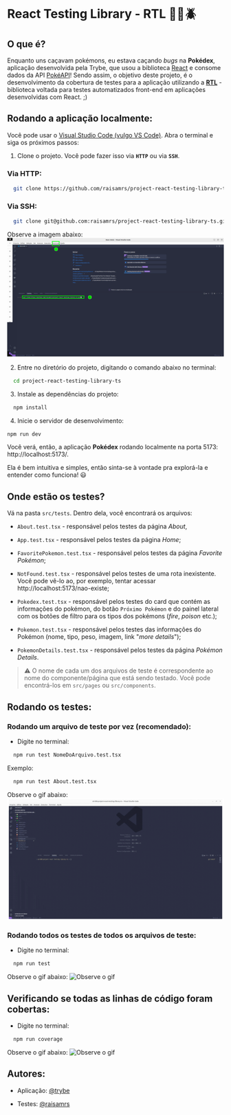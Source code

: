 React Testing Library - RTL 🕵️‍♀️🪲
===============	

## O que é?
Enquanto uns caçavam pokémons, eu estava caçando *bugs* na **Pokédex**, aplicação desenvolvida pela Trybe, que usou a biblioteca [React](https://react.dev/) e consome dados da API [PokéAPI](https://pokeapi.co/)! Sendo assim, o objetivo deste projeto, é o desenvolvimento da cobertura de testes para a aplicação utilizando a [**RTL**](https://testing-library.com/docs/react-testing-library/intro) - biblioteca voltada para testes automatizados front-end em aplicações desenvolvidas com React. ;)

## Rodando a aplicação localmente:
Você pode usar o [Visual Studio Code (vulgo VS Code)](https://code.visualstudio.com/download). Abra o terminal e siga os próximos passos:


1. Clone o projeto.  Você pode fazer isso via **`HTTP`** ou via **`SSH`**.

### Via HTTP:
```bash
  git clone https://github.com/raisamrs/project-react-testing-library-ts.git
```
### Via SSH:
```bash
  git clone git@github.com:raisamrs/project-react-testing-library-ts.git
```
Observe a imagem abaixo:
![Observe o gif](https://github.com/raisamrs/project-react-testing-library-ts/blob/main/src/assets/usando-o-vs-code.png)

2. Entre no diretório do projeto, digitando o comando abaixo no terminal:

```bash
  cd project-react-testing-library-ts
```

3. Instale as dependências do projeto:
```bash
  npm install
```

4. Inicie o servidor de desenvolvimento:

```bash
npm run dev
```
Você verá, então, a aplicação **Pokédex** rodando localmente na porta 5173: http://localhost:5173/.

Ela é bem intuitiva e simples, então sinta-se à vontade pra explorá-la e entender como funciona! 😃

## Onde estão os testes?

 Vá na pasta `src/tests`. Dentro dela, você encontrará os arquivos:

  * `About.test.tsx` - responsável pelos testes da página *About*,

  * `App.test.tsx` - responsável pelos testes da página *Home*;

  * `FavoritePokemon.test.tsx` - responsável pelos testes da página *Favorite Pokémon*;

  * `NotFound.test.tsx` - responsável pelos testes de uma rota inexistente. Você pode vê-lo ao, por exemplo, tentar acessar http://localhost:5173/nao-existe;

  * `Pokedex.test.tsx` - responsável pelos testes do card que contém as informações do pokémon, do botão `Próximo Pokémon` e do painel lateral com os botões de filtro para os tipos dos pokémons (*fire*, *poison* etc.);

  * `Pokemon.test.tsx` - responsável pelos testes das informações do Pokémon (nome, tipo, peso, imagem, link "*more details*");

  * `PokemonDetails.test.tsx` - responsável pelos testes da página *Pokémon Details*.


> ⚠️ O nome de cada um dos arquivos de teste é correspondente ao nome do componente/página que está sendo testado. Você pode encontrá-los em `src/pages` ou `src/components`.
## Rodando os testes:

### Rodando um arquivo de teste por vez (recomendado):
* Digite no terminal:

```bash
  npm run test NomeDoArquivo.test.tsx
```
Exemplo:
 
```bash
  npm run test About.test.tsx
```
Observe o gif abaixo:
![Observe o gif](https://github.com/raisamrs/project-react-testing-library-ts/blob/main/src/assets/npm-run-test-nome-do-arquivo.gif)
### Rodando todos os testes de todos os arquivos de teste:
* Digite no terminal:

```bash
  npm run test
```
Observe o gif abaixo:
![Observe o gif](https://github.com/raisamrs/project-react-testing-library-ts/blob/main/src/assets/npm-run-test.gif)
## Verificando se todas as linhas de código foram cobertas:

* Digite no terminal:

```bash
  npm run coverage
```
Observe o gif abaixo:
![Observe o gif](https://github.com/raisamrs/project-react-testing-library-ts/blob/main/src/assets/npm-run-coverage.gif)
## Autores:

- Aplicação: [@trybe](https://github.com/tryber)

- Testes: [@raisamrs](https://www.github.com/raisamrs)

